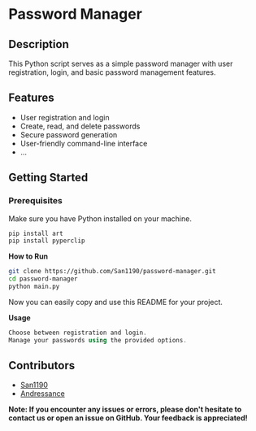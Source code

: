 # Password Manager

## Description

This Python script serves as a simple password manager with user registration, login, and basic password management features.

## Features

- User registration and login
- Create, read, and delete passwords
- Secure password generation
- User-friendly command-line interface
- ...

## Getting Started

### Prerequisites

Make sure you have Python installed on your machine.

```bash
pip install art
pip install pyperclip
```

**How to Run**
```bash
git clone https://github.com/San1190/password-manager.git
cd password-manager
python main.py
```
Now you can easily copy and use this README for your project.

**Usage**
```csharp
Choose between registration and login.
Manage your passwords using the provided options.
```
## Contributors

- [San1190](https://github.com/San1190)
- [Andressance](https://github.com/andressance)

**Note: If you encounter any issues or errors, please don't hesitate to contact us or open an issue on GitHub. Your feedback is appreciated!**

